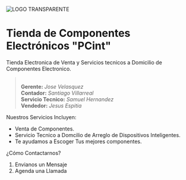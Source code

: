 ![LOGO TRANSPARENTE](https://github.com/user-attachments/assets/d96e2748-cbeb-4154-a1fa-49b7f5a98eb4)

# Tienda de Componentes Electrónicos "PCint"

Tienda Electronica de Venta y Servicios tecnicos a Domicilio de Componentes Electronico.

> <br> **Gerente:** _Jose Velasquez_
> <br> **Contador:** _Santiago Villarreal_
> <br> **Servicio Tecnico:** _Samuel Hernandez_
> <br> **Vendedor:** _Jesus Espitia_

Nuestros Servicios Incluyen:
- Venta de Componentes.
- Servicio Tecnico a Domcilio de Arreglo de Dispositivos Inteligentes.
- Te ayudamos a Escoger Tus mejores componentes.

¿Cómo Contactarnos?
1. Envianos un Mensaje
2. Agenda una Llamada
